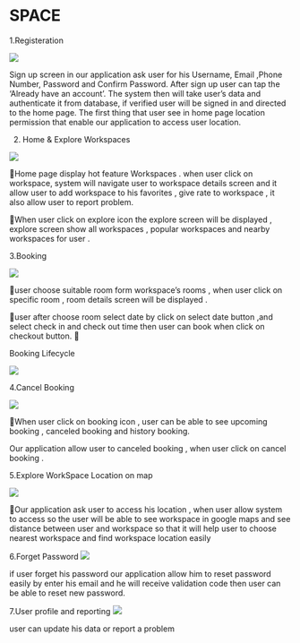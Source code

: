 # SPACE

1.Registeration 


<img src="https://github.com/noureldensaid/SPACE/assets/93207605/b2a790d9-2349-4a7f-96cf-21eabe42e203"  />
 

Sign up screen in our application ask user for his Username, Email ,Phone Number, Password  and Confirm Password. After sign up user can tap the ‘Already have an account’. The system then will take user’s data and authenticate it from database, if verified user will be signed in and directed to the home page. The first thing that user see in home page location permission that enable our application to access user location.



2. Home & Explore Workspaces
 <img src="https://github.com/noureldensaid/SPACE/assets/93207605/6889d117-caa4-4921-b5a4-10bd50f246f6"  />
 

Home page display hot feature Workspaces . when user click on workspace, system will navigate user to workspace details screen and it allow user to add workspace to his favorites , give rate to workspace , it also allow  user to report problem.

When user click on explore icon the explore screen will be displayed , explore screen show all workspaces , popular workspaces and nearby workspaces for user .



3.Booking

 <img src="https://github.com/noureldensaid/SPACE/assets/93207605/2b49bf0d-d245-4db8-87b1-75393f0df862"  />
 
user choose suitable room form workspace’s rooms , when user click on specific room ,
      room details screen will be displayed .

user after choose room select date by click on select date button ,and  select check in and check out time then user can book when click on checkout button.


Booking Lifecycle

 <img src="https://github.com/noureldensaid/SPACE/assets/93207605/d99894d2-9dcc-4804-ace8-30d5e8e195e2"  />
 


4.Cancel Booking

 <img src="https://github.com/noureldensaid/SPACE/assets/93207605/aa1c22e8-8d74-4a5d-9567-a1b50363e7d8"  />
 


When user click on booking icon , user can be able to see upcoming booking , canceled booking and  history booking.

Our application allow user to canceled booking , when user click on cancel booking .



5.Explore WorkSpace Location on map 

 <img src="https://github.com/noureldensaid/SPACE/assets/93207605/a179d94d-c4b3-4cc1-88aa-bccf322867d9"  />
 
 
Our application ask user to access his location , when user allow system to access so the user     will be able to see workspace in google maps and see distance between user and workspace so that it will help user to choose nearest workspace and find workspace location easily 

6.Forget Password
 <img src="https://github.com/noureldensaid/SPACE/assets/93207605/10ef4f5d-1dda-4a6c-b9aa-a62c2e5104fd"  />
                                                                                                                                                                                                                                                                    
if user forget his password our application allow him to reset password easily by enter his email 
and he will receive validation code then user can be able to reset new password.


7.User profile and reporting
<img src="https://github.com/noureldensaid/SPACE/assets/93207605/9d9cbaad-2026-43da-9c7a-1943984fbce8"  />
 
 user can update his data or report a problem
